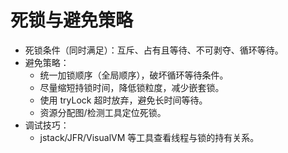 # 死锁与避免策略

- 死锁条件（同时满足）：互斥、占有且等待、不可剥夺、循环等待。
- 避免策略：
  - 统一加锁顺序（全局顺序），破坏循环等待条件。
  - 尽量缩短持锁时间，降低锁粒度，减少嵌套锁。
  - 使用 tryLock 超时放弃，避免长时间等待。
  - 资源分配图/检测工具定位死锁。
- 调试技巧：
  - jstack/JFR/VisualVM 等工具查看线程与锁的持有关系。